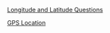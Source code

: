<a href = "https://www.latlong.net/degrees-minutes-seconds-to-decimal-degrees" target = "_self">Longitude and Latitude Questions</a>

<a href = "https://www.gps-coordinates.net/" target = "_self">GPS Location</a>
